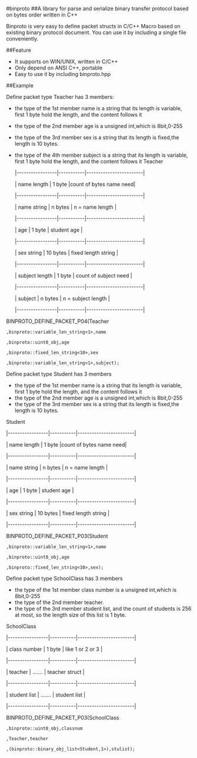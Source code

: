 #binproto
##A library for parse and serialize binary transfer protocol based on bytes order written in C++

Binproto is very easy to define packet structs in C/C++ Macro based on existing binary protocol document.
You can use it by including a single file conveniently.

##Feature
* It supports on WIN/UNIX, written in C/C++
* Only depend on ANSI C++, portable
* Easy to use it by including binproto.hpp

##Example

Define packet type Teacher has 3 members:

* the type of the 1st member name is a string that its length is variable, first 1 byte hold the length, and the content follows it
* the type of the 2nd member age is a unsigned int,which is 8bit,0-255
* the type of the 3rd member sex is a string that its length is fixed,the length is 10 bytes.
* the type of the 4th member subject is a string that its length is variable, first 1 byte hold the length, and the content follows it
 Teacher

  |-----------------|-----------|------------------------|

  |   name length   |  1 byte   |count of bytes name need|

  |-----------------|-----------|------------------------|

  |   name string   |  n bytes  |     n = name length    |

  |-----------------|-----------|------------------------|

  |       age       |  1 byte   |      student age       |

  |-----------------|-----------|------------------------|

  |    sex string   | 10 bytes  |  fixed length string   |

  |-----------------|-----------|------------------------|

  | subject length  |  1 byte   |  count of subject need |

  |-----------------|-----------|------------------------|

  |     subject     |  n bytes  |   n = subject length   |

  |-----------------|-----------|------------------------|


BINPROTO_DEFINE_PACKET_P04(Teacher

	,binproto::variable_len_string<1>,name

	,binproto::uint8_obj,age

	,binproto::fixed_len_string<10>,sex

	,binproto::variable_len_string<1>,subject);





Define packet type Student has 3 members

* the type of the 1st member name is a string that its length is variable, first 1 byte hold the length, and the content follows it
* the type of the 2nd member age is a unsigned int,which is 8bit,0-255
* the type of the 3rd member sex is a string that its length is fixed,the length is 10 bytes.

 Student

  |-----------------|-----------|------------------------|

  |   name length   |  1 byte   |count of bytes name need|

  |-----------------|-----------|------------------------|

  |   name string   |  n bytes  |     n = name length    |

  |-----------------|-----------|------------------------|

  |       age       |  1 byte   |      student age       |

  |-----------------|-----------|------------------------|


  |    sex string   | 10 bytes  |  fixed length string   |

  |-----------------|-----------|------------------------|


BINPROTO_DEFINE_PACKET_P03(Student

	,binproto::variable_len_string<1>,name

	,binproto::uint8_obj,age

	,binproto::fixed_len_string<10>,sex);




Define packet type SchoolClass has 3 members

* the type of the 1st member class number is a unsigned int,which is 8bit,0-255
* the type of the 2nd member teacher.
* the type of the 3rd member student list, and the count of students is 256 at most, so the length size of this list is 1 byte.

 SchoolClass

  |-----------------|-----------|------------------------|

  |   class number  |  1 byte   |    like 1 or 2 or 3    |

  |-----------------|-----------|------------------------|

  |     teacher     |  .......  |     teacher struct     |

  |-----------------|-----------|------------------------|

  |   student list  |  .......  |      student list      |

  |-----------------|-----------|------------------------|


BINPROTO_DEFINE_PACKET_P03(SchoolClass

	,binproto::uint8_obj,classnum

	,Teacher,teacher

	,(binproto::binary_obj_list<Student,1>),stulist);

